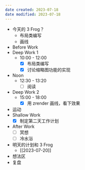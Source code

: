 ```yaml
---
date created: 2023-07-18 
date modified: 2023-07-18
---
```

- 今天的 3 Frog？
	- 布局类编写
	- 画线
- Before Work
- Deep Work 1
	- 10:00 - 12:00
		- [x] 布局类编写
		- [x] 讨论缩略图功能的实现
- Noon
	- 12:30 - 13:20
		- [ ] 阅读
- Deep Work 2
	- 15:00 - 18:00
		- [x] 用 zrender 画线，看下效果
- 运动
- Shallow Work
	- [x] 制定第二天工作计划
- After Work
	- [ ] 冥想
	- [ ] 冷水浴
- 明天的计划和 3 Frog
	- [[2023-07-20]]
- 想法区
- 复盘
